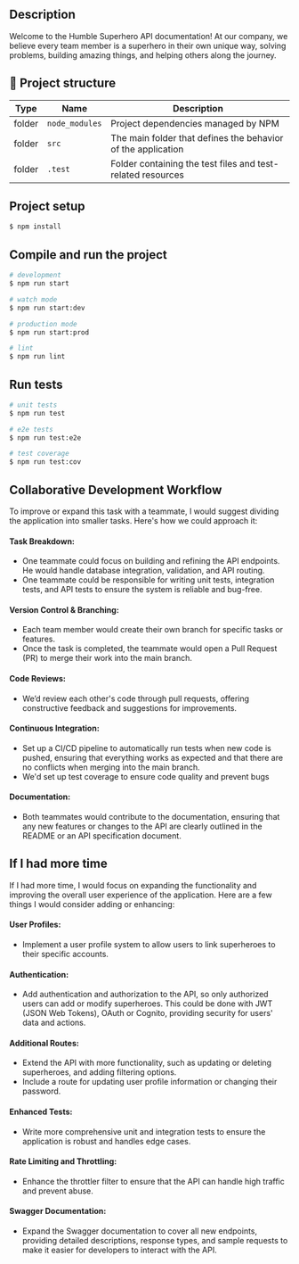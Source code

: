 ## Description

Welcome to the Humble Superhero API documentation! At our company, we believe every team member is a superhero in their own unique way, solving problems, building amazing things, and helping others along the journey.

## 📂 Project structure

| Type   | Name           | Description                                                  |
| ------ | -------------- | ------------------------------------------------------------ |
| folder | `node_modules` | Project dependencies managed by NPM                          |
| folder | `src`          | The main folder that defines the behavior of the application |                                     |
| folder | `.test`        | Folder containing the test files and test-related resources  |

## Project setup

```bash
$ npm install
```

## Compile and run the project

```bash
# development
$ npm run start

# watch mode
$ npm run start:dev

# production mode
$ npm run start:prod

# lint
$ npm run lint
```

## Run tests

```bash
# unit tests
$ npm run test

# e2e tests
$ npm run test:e2e

# test coverage
$ npm run test:cov
```

## Collaborative Development Workflow

To improve or expand this task with a teammate, I would suggest dividing the application into smaller tasks. Here's how we could approach it:

#### Task Breakdown:

- One teammate could focus on building and refining the API endpoints. He would handle database integration, validation, and API routing.
- One teammate could be responsible for writing unit tests, integration tests, and API tests to ensure the system is reliable and bug-free.

#### Version Control & Branching:

- Each team member would create their own branch for specific tasks or features.
- Once the task is completed, the teammate would open a Pull Request (PR) to merge their work into the main branch.

#### Code Reviews:

- We’d review each other's code through pull requests, offering constructive feedback and suggestions for improvements.

#### Continuous Integration:

- Set up a CI/CD pipeline to automatically run tests when new code is pushed, ensuring that everything works as expected and that there are no conflicts when merging into the main branch.
- We'd set up test coverage to ensure code quality and prevent bugs

#### Documentation:

- Both teammates would contribute to the documentation, ensuring that any new features or changes to the API are clearly outlined in the README or an API specification document.

## If I had more time

If I had more time, I would focus on expanding the functionality and improving the overall user experience of the application. Here are a few things I would consider adding or enhancing:

#### User Profiles:

- Implement a user profile system to allow users to link superheroes to their specific accounts.

#### Authentication:

- Add authentication and authorization to the API, so only authorized users can add or modify superheroes. This could be done with JWT (JSON Web Tokens), OAuth or Cognito, providing security for users' data and actions.

#### Additional Routes:

- Extend the API with more functionality, such as updating or deleting superheroes, and adding filtering options.
- Include a route for updating user profile information or changing their password.

#### Enhanced Tests:

- Write more comprehensive unit and integration tests to ensure the application is robust and handles edge cases.


#### Rate Limiting and Throttling:

- Enhance the throttler filter to ensure that the API can handle high traffic and prevent abuse.

#### Swagger Documentation:

- Expand the Swagger documentation to cover all new endpoints, providing detailed descriptions, response types, and sample requests to make it easier for developers to interact with the API.


